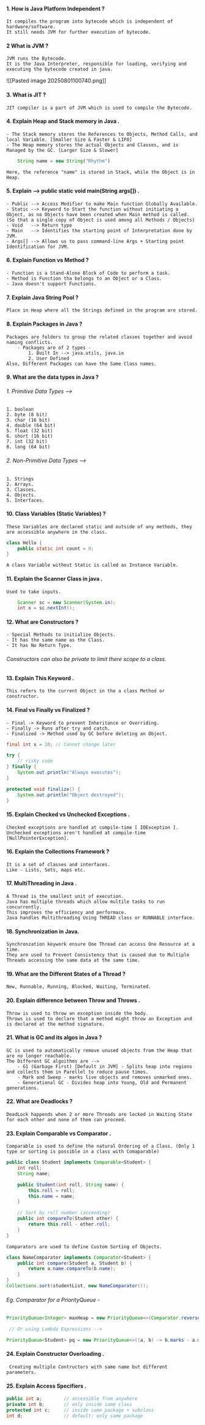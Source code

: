 #### 1. How is Java Platform Independent ?
	It compiles the program into bytecode which is independent of hardware/software.
	It still needs JVM for further execution of bytecode.

#### 2 What is JVM ?
	JVM runs the Bytecode.
	It is the Java Interpreter, responsible for loading, verifying and executing the bytecode created in java.

![[Pasted image 20250801100740.png]]

#### 3. What is JIT ?
	JIT compiler is a part of JVM which is used to compile the Bytecode.

#### 4. Explain Heap and Stack memory in Java .
	- The Stack memory stores the References to Objects, Method Calls, and local Variable. [Smaller Size & Faster & LIFO]
	- The Heap memory stores the actual Objects and Classes, and is Managed by the GC. [Larger Size & Slower]
``` javascript 
	String name = new String("Rhythm")
```
	Here, the reference "name" is stored in Stack, while the Object is in Heap.

#### 5. Explain  --> public static void main(String args[]) . 
	- Public --> Access Modifier to make Main function Globally Available.
	- Static --> Keyword to Start the function without initiating a Object, as no Objects have been created when Main method is called. (So that a single copy of Object is used among all Methods / Objects)
	- Void   --> Return type
	- Main   --> Identifies the starting point of Interpretation done by JVM.
	- Args[] --> Allows us to pass command-line Args + Starting point Identification for JVM.

#### 6. Explain Function vs Method ?
	- Function is a Stand-Alone Block of Code to perform a task.
	- Method is Function tha belongs to an Object or a Class.
	- Java doesn't support Functions.

#### 7. Explain Java String Pool ?
	Place in Heap where all the Strings defined in the program are stored.

#### 8. Explain Packages in Java ?
	Packages are folders to group the related classes together and avoid naming conflicts.
		- Packages are of 2 types -
			1. Built In --> java.utils, java.io
			2. User Defined
	Also, Different Packages can have the Same Class names.

#### 9. What are the data types in Java ?
###### 1. Primitive Data Types --> 
	1. boolean
	2. byte (8 bit)
	3. char (16 bit)
	4. double (64 bit)
	5. float (32 bit)
	6. short (16 bit)
	7. int (32 bit)
	8. long (64 bit)
###### 2. Non-Primitive Data Types --> 
	1. Strings
	2. Arrays.
	3. Classes.
	4. Objects.
	5. Interfaces.

#### 10. Class Variables (Static Variables) ?
	These Variables are declared static and outside of any methods, they are accessible anywhere in the class.
``` java
class Hello {
    public static int count = 0;	
}
```
	A class Variable without Static is called as Instance Variable.

#### 11. Explain the Scanner Class in java .
	Used to take inputs.
``` java
	Scanner sc = new Scanner(System.in);
	int x = sc.nextInt();
```

#### 12. What are Constructors ?
	- Special Methods to initialize Objects.
	- It has the same name as the Class.
	- It has No Return Type.
###### Constructors can also be private to limit there scope to a class.

#### 13. Explain This Keyword .
	This refers to the current Object in the a class Method or constructor.

#### 14. Final vs Finally vs Finalized ?
	- Final -> Keyword to prevent Inheritance or Overriding.
	- Finally -> Runs after try and catch.
	- Finalized -> Method used by GC before deleting an Object.
``` java
final int x = 10; // Cannot change later

try {
    // risky code
} finally {
    System.out.println("Always executes");
}

protected void finalize() {
    System.out.println("Object destroyed");
}
```

#### 15. Explain Checked vs Unchecked Exceptions .
	Checked exceptions are handled at compile-time [ IOException ].
	Unchecked exceptions aren't handled at compile-time [NullPointerException].

#### 16. Explain the Collections Framework ?
	It is a set of classes and interfaces.
	Like - Lists, Sets, maps etc.

#### 17. MultiThreading in Java .
	A Thread is the smallest unit of execution.
	Java has multiple threads which allow multile tasks to run concurrently.
	This improves the efficiency and performace.
	Java handles Multithreading Using THREAD class or RUNNABLE interface.


#### 18. Synchronization in Java.
	Synchronzation keywork ensure One Thread can access One Resource at a time.
	They are used to Prevent Consistency that is caused due to Multiple Threads accessing the same data at the same time.

#### 19. What are the Different States of a Thread ?
	New, Runnable, Running, Blocked, Waiting, Terminated.

#### 20. Explain difference between Throw and Throws .
	Throw is used to throw an exception inside the body.
	Throws is used to declare that a method might throw an Exception and is declared at the method signature.

#### 21. What is GC and its algos in Java ?
	GC is used to automatically remove unused objects from the Heap that are no longer reachable.
	The Different GC algoithms are -->
		- G1 (Garbage First) [Default in JVM] - Splits heap into regions and collects them in Parellel to reduce pause times.
		- Mark and Sweep - marks live objects and removes unmarked ones.
		- Generational GC - Divides heap into Young, Old and Permanent generations.

#### 22. What are Deadlocks ?
	DeadLock happends when 2 or more Threads are locked in Waiting State for each other and none of them can proceed.

#### 23. Explain Comparable vs Comparator .
	Comparable is used to define the natural Ordering of a Class. (Only 1 type or sorting is possible in a class with Comaparable)
``` java
public class Student implements Comparable<Student> {
    int roll;
    String name;

    public Student(int roll, String name) {
        this.roll = roll;
        this.name = name;
    }

    // Sort by roll number (ascending)
    public int compareTo(Student other) {
        return this.roll - other.roll;
    }
}
```
	Comparators are used to define Custom Sorting of Objects.
``` java
class NameComparator implements Comparator<Student> {
    public int compare(Student a, Student b) {
        return a.name.compareTo(b.name);
    }
}
Collections.sort(studentList, new NameComparator());
```

###### Eg. Comparator for a PriorityQueue - 
``` java
PriorityQueue<Integer> maxHeap = new PriorityQueue<>(Comparator.reverseOrder());

 // Or using Lambda Expressions --> 

PriorityQueue<Student> pq = new PriorityQueue<>((a, b) -> b.marks - a.marks);

```

#### 24. Explain Constructor Overloading .
	 Creating multiple Contructors with same name but different parameters.

#### 25. Explain Access Specifiers .
``` java
public int a;        // accessible from anywhere
private int b;       // only inside same class
protected int c;     // inside same package + subclass
int d;               // default: only same package
```